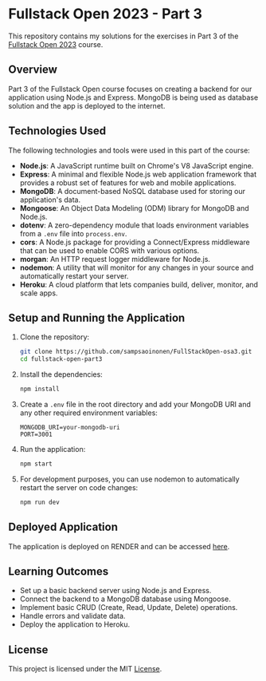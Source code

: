 # Fullstack Open 2023 - Part 3

This repository contains my solutions for the exercises in Part 3 of the [Fullstack Open 2023](https://fullstackopen.com/en/part3) course.

## Overview

Part 3 of the Fullstack Open course focuses on creating a backend for our application using Node.js and Express. MongoDB is being used as database solution and the app is deployed to the internet.

## Technologies Used

The following technologies and tools were used in this part of the course:

- **Node.js**: A JavaScript runtime built on Chrome's V8 JavaScript engine.
- **Express**: A minimal and flexible Node.js web application framework that provides a robust set of features for web and mobile applications.
- **MongoDB**: A document-based NoSQL database used for storing our application's data.
- **Mongoose**: An Object Data Modeling (ODM) library for MongoDB and Node.js.
- **dotenv**: A zero-dependency module that loads environment variables from a `.env` file into `process.env`.
- **cors**: A Node.js package for providing a Connect/Express middleware that can be used to enable CORS with various options.
- **morgan**: An HTTP request logger middleware for Node.js.
- **nodemon**: A utility that will monitor for any changes in your source and automatically restart your server.
- **Heroku**: A cloud platform that lets companies build, deliver, monitor, and scale apps.

## Setup and Running the Application

1. Clone the repository:
   ```sh
   git clone https://github.com/sampsaoinonen/FullStackOpen-osa3.git
   cd fullstack-open-part3
   ```

2. Install the dependencies:
   ```sh
   npm install
   ```

3. Create a `.env` file in the root directory and add your MongoDB URI and any other required environment variables:
   ```env
   MONGODB_URI=your-mongodb-uri
   PORT=3001
   ```

4. Run the application:
   ```sh
   npm start
   ```

5. For development purposes, you can use nodemon to automatically restart the server on code changes:
   ```sh
   npm run dev
   ```

## Deployed Application

The application is deployed on RENDER and can be accessed [here](https://fullstack23-osa3.onrender.com).

## Learning Outcomes

- Set up a basic backend server using Node.js and Express.
- Connect the backend to a MongoDB database using Mongoose.
- Implement basic CRUD (Create, Read, Update, Delete) operations.
- Handle errors and validate data.
- Deploy the application to Heroku.


## License

This project is licensed under the MIT [License](LICENSE).
